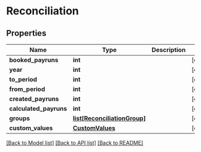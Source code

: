 # Reconciliation

## Properties
Name | Type | Description | Notes
------------ | ------------- | ------------- | -------------
**booked_payruns** | **int** |  | [optional] 
**year** | **int** |  | [optional] 
**to_period** | **int** |  | [optional] 
**from_period** | **int** |  | [optional] 
**created_payruns** | **int** |  | [optional] 
**calculated_payruns** | **int** |  | [optional] 
**groups** | [**list[ReconciliationGroup]**](ReconciliationGroup.md) |  | [optional] 
**custom_values** | [**CustomValues**](CustomValues.md) |  | [optional] 

[[Back to Model list]](../README.md#documentation-for-models) [[Back to API list]](../README.md#documentation-for-api-endpoints) [[Back to README]](../README.md)


